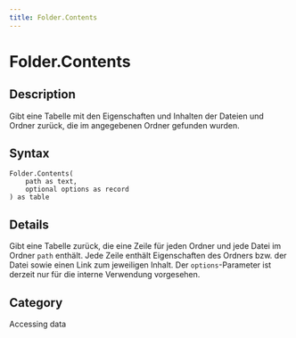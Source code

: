 ```yaml
---
title: Folder.Contents
---
```


# Folder.Contents


## Description

Gibt eine Tabelle mit den Eigenschaften und Inhalten der Dateien und Ordner zurück, die im angegebenen Ordner gefunden wurden.


## Syntax

```powerquery
Folder.Contents(
    path as text,
    optional options as record
) as table
```


## Details

Gibt eine Tabelle zurück, die eine Zeile für jeden Ordner und jede Datei im Ordner <code>path</code> enthält. Jede Zeile enthält Eigenschaften des Ordners bzw. der Datei sowie einen Link zum jeweiligen Inhalt. Der <code>options</code>-Parameter ist derzeit nur für die interne Verwendung vorgesehen.



## Category
Accessing data
